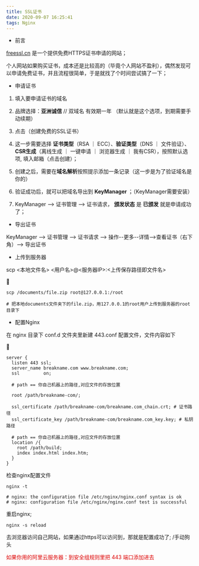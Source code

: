 ```yaml
---
title: SSL证书
date: 2020-09-07 16:25:41
tags: Nginx
---
```

* 前言

[freessl.cn](https://freessl.cn) 是一个提供免费HTTPS证书申请的网站；

个人网站如果购买证书，成本还是比较高的（毕竟个人网站不盈利），偶然发现可以申请免费证书，并且流程很简单，于是就找了个时间尝试搞了一下；

<!-- more -->
* 申请证书
1. 填入要申请证书的域名

2. 品牌选择：<b class="bgc-e4e6e8">亚洲诚信</b> // 双域名 有效期一年 （默认就是这个选项，到期需要手动续期）

3. 点击（创建免费的SSL证书）
4. 这一步需要选择 <b class="bgc-e4e6e8">证书类型</b>（RSA ｜ ECC）、<b class="bgc-e4e6e8">验证类型</b>（DNS ｜ 文件验证）、<b class="bgc-e4e6e8">CSR生成</b>（离线生成 ｜ 一键申请 ｜ 浏览器生成 ｜ 我有CSR），按照默认选项, 填入邮箱（点击创建）；
5. 创建之后，需要在<b class="bgc-e4e6e8">域名解析</b>按照提示添加一条记录（这一步是为了验证域名是你的）
6. 验证成功后，就可以把域名导出到 <b class="bgc-e4e6e8">KeyManager </b>；（KeyManager需要安装）
7. KeyManager --> 证书管理 --> 证书请求， <b class="bgc-e4e6e8">颁发状态</b> 是 <b class="bgc-e4e6e8">已颁发</b> 就是申请成功了；

* 导出证书

KeyManager --> 证书管理 --> 证书请求 --> 操作--更多--详情-->查看证书（右下角）--> 导出证书

* 上传到服务器

scp <本地文件名> <用户名>@<服务器IP>:<上传保存路径即文件名>

🌰
```shell script
scp /documents/file.zip root@127.0.0.1:/root 

# 把本地documents文件夹下的file.zip，用127.0.0.1的root用户上传到服务器的root目录下
```
* 配置Nginx
 
在 nginx 目录下 conf.d 文件夹里新建 443.conf 配置文件，文件内容如下 

🌰
```
server {
  listen 443 ssl;
  server_name breakname.com www.breakname.com;
  ssl         on;

  # path == 你自己机器上的路径,对应文件的存放位置

  root /path/breakname-com/;

  ssl_certificate /path/breakname-com/breakname.com_chain.crt; # 证书路径
  ssl_certificate_key /path/breakname-com/breakname.com_key.key; # 私钥路径

  # path == 你自己机器上的路径,对应文件的存放位置
  location /{
    root /path/build;
    index index.html index.htm;
  }
}
```
检查nginx配置文件 
```shell script
nginx -t

# nginx: the configuration file /etc/nginx/nginx.conf syntax is ok
# nginx: configuration file /etc/nginx/nginx.conf test is successful
```
重启nginx; 
```shell script
nginx -s reload
```
去浏览器访问自己网站，如果通过https可以访问到，那就是配置成功了; /手动狗头

<font color="#dd0000">
如果你用的阿里云服务器：到安全组规则里把 443 端口添加进去
</font>




